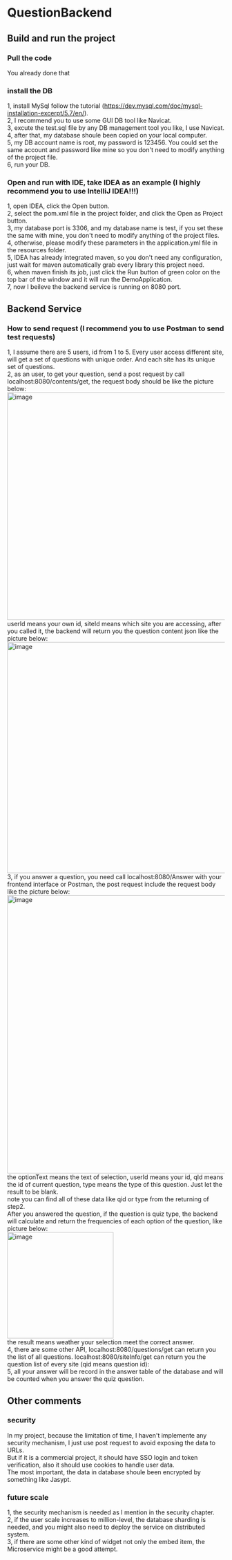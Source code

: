 # QuestionBackend
## Build and run the project
### Pull the code
You already done that
### install the DB
1, install MySql follow the tutorial (https://dev.mysql.com/doc/mysql-installation-excerpt/5.7/en/).  
2, I recommend you to use some GUI DB tool like Navicat.  
3, excute the test.sql file by any DB management tool you like, I use Navicat.  
4, after that, my database shoule been copied on your local computer.  
5, my DB account name is root, my password is 123456. You could set the same account and password like mine so you don't need to modify anything of the project file.  
6, run your DB.
### Open and run with IDE, take IDEA as an example (I highly recommend you to use IntelliJ IDEA!!!)
1, open IDEA, click the Open button.  
2, select the pom.xml file in the project folder, and click the Open as Project button.  
3, my database port is 3306, and my database name is test, if you set these the same with mine, you don't need to modify anything of the project files.  
4, otherwise, please modify these parameters in the application.yml file in the resources folder.  
5, IDEA has already integrated maven, so you don't need any configuration, just wait for maven automatically grab every library this project need.  
6, when maven finish its job, just click the Run button of green color on the top bar of the window and it will run the DemoApplication.  
7, now I beileve the backend service is running on 8080 port.  
## Backend Service
### How to send request (I recommend you to use Postman to send test requests)
1, I assume there are 5 users, id from 1 to 5. Every user access different site, will get a set of questions with unique order. And each site has its unique set of questions.  
2, as an user, to get your question, send a post request by call localhost:8080/contents/get, the request body should be like the picture below:  
<img width="527" alt="image" src="https://user-images.githubusercontent.com/117051280/198933651-2452c86f-70af-471b-a176-5fd0d7722bf2.png"><br>
userId means your own id, siteId means which site you are accessing, after you called it, the backend will return you the question content json like the picture below:  
<img width="535" alt="image" src="https://user-images.githubusercontent.com/117051280/198934617-c147e259-58fc-40c8-8435-9c25f41778a7.png"><br>
3, if you answer a question, you need call localhost:8080/Answer with your frontend interface or Postman, the post request include the request body like the picture below:  
<img width="644" alt="image" src="https://user-images.githubusercontent.com/117051280/198934342-41fe5e26-baa4-4b37-9266-e413063eab8b.png"><br>
the optionText means the text of selection, userId means your id, qId means the id of current question, type means the type of this question. Just let the result to be blank.  
note you can find all of these data like qid or type from the returning of step2.   
After you answered the question, if the question is quiz type, the backend will calculate and return the frequencies of each option of the question, like picture below:  
<img width="246" alt="image" src="https://user-images.githubusercontent.com/117051280/198935270-f64427e0-7162-46e7-880a-2a8d1b854567.png"><br>
the result means weather your selection meet the correct answer.  
4, there are some other API, localhost:8080/questions/get can return you the list of all questions. localhost:8080/siteInfo/get can return you the question list of every site (qid means question id):  
5, all your answer will be record in the answer table of the database and will be counted when you answer the quiz question.  
## Other comments
### security
In my project, because the limitation of time, I haven't implemente any security mechanism, I just use post request to avoid exposing the data to URLs.  
But if it is a commercial project, it should have SSO login and token verification, also it should use cookies to handle user data.  
The most important, the data in database shoule been encrypted by something like Jasypt.  
### future scale
1, the security mechanism is needed as I mention in the security chapter.  
2, if the user scale increases to million-level, the database sharding is needed, and you might also need to deploy the service on distributed system.  
3, if there are some other kind of widget not only the embed item, the Microservice might be a good attempt.   
